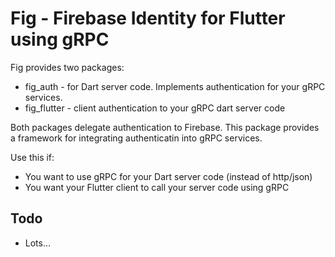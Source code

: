# Fig - Firebase Identity for Flutter using gRPC

Fig provides two packages:

* fig_auth - for Dart server code. Implements authentication for your gRPC services.
* fig_flutter - client authentication to your gRPC dart server code

Both packages delegate authentication to Firebase. This package provides a framework
for integrating authenticatin into gRPC services. 

Use this if:
* You want to use gRPC for your Dart server code (instead of http/json)
* You want your Flutter client to call your server code using gRPC


## Todo

* Lots...